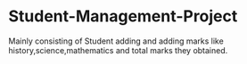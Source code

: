 # Student-Management-Project

Mainly consisting of Student adding and adding marks like history,science,mathematics and total marks they obtained.
